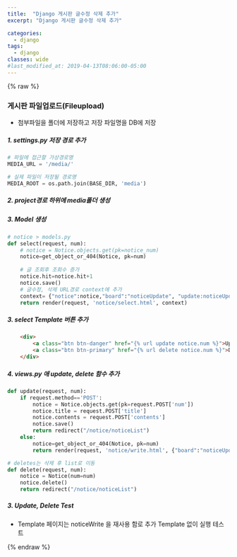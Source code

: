 ```yaml
---
title:  "Django 게시판 글수정 삭제 추가"
excerpt: "Django 게시판 글수정 삭제 추가"

categories:
  - django
tags:
  - django
classes: wide 
#last_modified_at: 2019-04-13T08:06:00-05:00
---
```


{% raw %}

### 게시판 파일업로드(Fileupload)

- 첨부파일을 폴더에 저장하고 저장 파일명을 DB에 저장



##### 1. settings.py 저장 경로 추가 

```python
# 파일에 접근할 가상경로명
MEDIA_URL = '/media/'

# 실제 파일이 저장될 경로명
MEDIA_ROOT = os.path.join(BASE_DIR, 'media')
```



##### 2. project경로 하위에 media폴더 생성

##### 3. Model 생성

```python
# notice > models.py
def select(request, num):
    # notice = Notice.objects.get(pk=notice_num) 
    notice=get_object_or_404(Notice, pk=num)
    
    # 글 조회후 조회수 증가 
    notice.hit=notice.hit+1
    notice.save()
    # 글수정, 삭제 URL경로 context에 추가
    context= {"notice":notice,"board":"noticeUpdate", "update:noticeUpdate", "delete:noticeDelete",}
    return render(request, 'notice/select.html', context) 
```



##### 3. select Template 버튼 추가

```html
    <div>
        <a class="btn btn-danger" href="{% url update notice.num %}">Updaate</a> 
        <a class="btn btn-primary" href="{% url delete notice.num %}">Delete</a> 
    </div> 
```



##### 4. views.py 애 update, delete 함수 추가

```python
def update(request, num):
    if request.method=='POST':
        notice = Notice.objects.get(pk=request.POST['num'])
        notice.title = request.POST['title']
        notice.contents = request.POST['contents']
        notice.save()
        return redirect("/notice/noticeList")
    else:
        notice=get_object_or_404(Notice, pk=num)
        return render(request, 'notice/write.html', {"board":"noticeUpdate","notice":notice}) 

# deletes는 삭제 후 list로 이동      
def delete(request, num):
    notice = Notice(num=num)
    notice.delete()
    return redirect("/notice/noticeList") 
```



##### 3. Update, Delete Test

- Template 페이지는 noticeWrite 을 재사용 함로 추가  Template 없이 실행 테스트

{% endraw %}